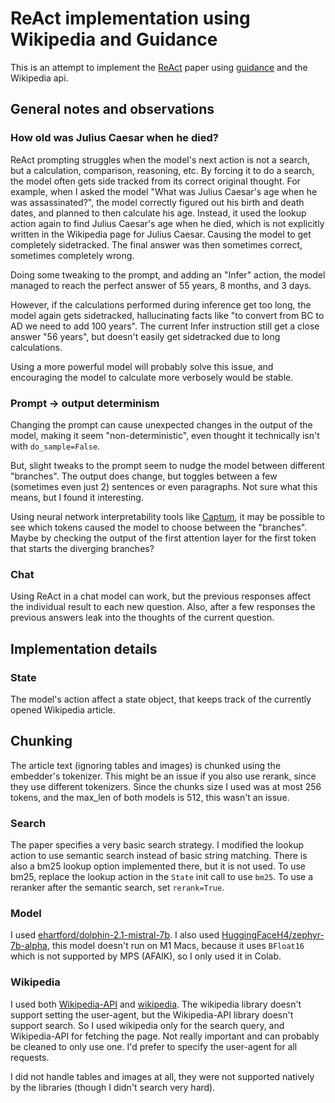 # ReAct implementation using Wikipedia and Guidance

This is an attempt to implement the [ReAct](https://arxiv.org/pdf/2210.03629.pdf) paper
using [guidance](https://github.com/guidance-ai/guidance) and the Wikipedia api.

## General notes and observations

### How old was Julius Caesar when he died?

ReAct prompting struggles when the model's next action is not a search, but a calculation,
comparison, reasoning, etc. By forcing it to do a search, the model often gets side tracked
from its correct original thought. For example, when I asked the model "What was Julius
Caesar's age when he was assassinated?", the model correctly figured out his birth and
death dates, and planned to then calculate his age. Instead, it used the lookup action
again to find Julius Caesar's age when he died, which is not explicitly written in the
Wikipedia page for Julius Caesar. Causing the model to get completely sidetracked. The
final answer was then sometimes correct, sometimes completely wrong.

Doing some tweaking to the prompt, and adding an "Infer" action, the model managed
to reach the perfect answer of 55 years, 8 months, and 3 days.

However, if the calculations performed during inference get too long, the model again
gets sidetracked, hallucinating facts like "to convert from BC to AD we need to add
100 years". The current Infer instruction still get a close answer "56 years", but
doesn't easily get sidetracked due to long calculations.

Using a more powerful model will probably solve this issue, and encouraging the model
to calculate more verbosely would be stable.

### Prompt -> output determinism

Changing the prompt can cause unexpected changes in the output of the model, making it
seem "non-deterministic", even thought it technically isn't with `do_sample=False`.

But, slight tweaks to the prompt seem to nudge the model between different "branches".
The output does change, but toggles between a few (sometimes even just 2) sentences
or even paragraphs. Not sure what this means, but I found it interesting.

Using neural network interpretability tools like [Captum](https://github.com/pytorch/captum),
it may be possible to see which tokens caused the model to choose between the "branches".
Maybe by checking the output of the first attention layer for the first token that
starts the diverging branches?

### Chat

Using ReAct in a chat model can work, but the previous responses affect the individual
result to each new question. Also, after a few responses the previous answers leak
into the thoughts of the current question.

## Implementation details

### State

The model's action affect a state object, that keeps track of the currently opened
Wikipedia article.

## Chunking

The article text (ignoring tables and images) is chunked using the embedder's
tokenizer. This might be an issue if you also use rerank, since they use different
tokenizers. Since the chunks size I used was at most 256 tokens, and the max_len of
both models is 512, this wasn't an issue.

### Search

The paper specifies a very basic search strategy. I modified the lookup action to use
semantic search instead of basic string matching. There is also a bm25 lookup option
implemented there, but it is not used. To use bm25, replace the lookup action in
the `State` init call to use `bm25`. To use a reranker after the semantic search,
set `rerank=True`.

### Model

I used [ehartford/dolphin-2.1-mistral-7b](https://huggingface.co/ehartford/dolphin-2.1-mistral-7b).
I also used [HuggingFaceH4/zephyr-7b-alpha](https://huggingface.co/HuggingFaceH4/zephyr-7b-alpha),
this model doesn't run on M1 Macs, because it uses `BFloat16` which is not supported by
MPS (AFAIK), so I only used it in Colab.

### Wikipedia

I used both [Wikipedia-API](https://pypi.org/project/Wikipedia-API/) and
[wikipedia](https://pypi.org/project/wikipedia/). The wikipedia library doesn't support setting
the user-agent, but the Wikipedia-API library doesn't support search. So I used wikipedia only
for the search query, and Wikipedia-API for fetching the page. Not really important and can probably
be cleaned to only use one. I'd prefer to specify the user-agent for all requests.

I did not handle tables and images at all, they were not supported natively by the libraries (though
I didn't search very hard).
